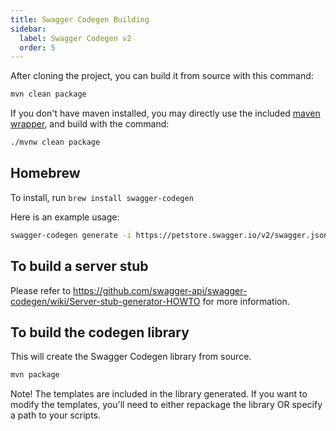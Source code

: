 ```yaml
---
title: Swagger Codegen Building
sidebar:
  label: Swagger Codegen v2
  order: 5
---
```



After cloning the project, you can build it from source with this command:

```sh
mvn clean package
```

If you don't have maven installed, you may directly use the included [maven wrapper](https://github.com/takari/maven-wrapper), and build with the command:

```sh
./mvnw clean package
```

## Homebrew

To install, run `brew install swagger-codegen`

Here is an example usage:

```sh
swagger-codegen generate -i https://petstore.swagger.io/v2/swagger.json -l ruby -o /tmp/test/
```

## To build a server stub

Please refer to https://github.com/swagger-api/swagger-codegen/wiki/Server-stub-generator-HOWTO for more information.

## To build the codegen library

This will create the Swagger Codegen library from source.

```sh
mvn package
```

Note!  The templates are included in the library generated.  If you want to modify the templates, you'll need to either repackage the library OR specify a path to your scripts.

